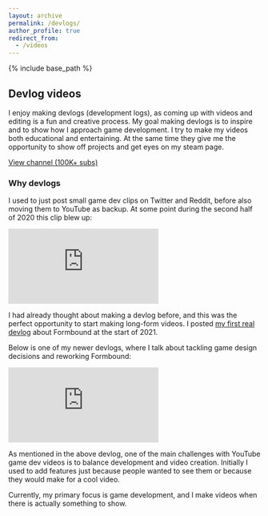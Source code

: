 ```yaml
---
layout: archive
permalink: /devlogs/
author_profile: true
redirect_from:
  - /videos
---
```


{% include base_path %}

## Devlog videos

I enjoy making devlogs (development logs), as coming up with videos and editing is a fun and creative process.
My goal making devlogs is to inspire and to show how I approach game development. I try to make my videos both educational and entertaining.
At the same time they give me the opportunity to show off projects and get eyes on my steam page.

[<i class="fab fa-fw fa-youtube icon-pad-right" aria-hidden="true"></i> View channel (100K+ subs)](https://www.youtube.com/@Codeer/videos)

### Why devlogs

I used to just post small game dev clips on Twitter and Reddit, before also moving them to YouTube as backup.
At some point during the second half of 2020 this clip blew up:

<div class="video-container">
<div class="video"><iframe src="https://www.youtube.com/embed/vqJMEzN_c-U" frameborder="0" allowfullscreen></iframe></div>
</div>

I had already thought about making a devlog before, and this was the perfect opportunity to start making long-form videos.
I posted [my first real devlog](https://www.youtube.com/watch?v=NoJXn-Fh6CU&ab_channel=Codeer) about Formbound at the start of 2021.

Below is one of my newer devlogs, where I talk about tackling game design decisions and reworking Formbound:

<div class="video-container">
<div class="video"><iframe src="https://www.youtube.com/embed/x8oTiugecDE" frameborder="0" allowfullscreen></iframe></div>
</div>

As mentioned in the above devlog, one of the main challenges with YouTube game dev videos is to balance development and video creation.
Initially I used to add features just because people wanted to see them or because they would make for a cool video.

Currently, my primary focus is game development, and I make videos when there is actually something to show.
